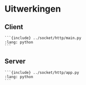 # Uitwerkingen

## Client

````{solution} exercise-client-main
```{include} ../socket/http/main.py
:lang: python
```
````

## Server

````{solution} exercise-server-app
```{include} ../socket/http/app.py
:lang: python
```
````
